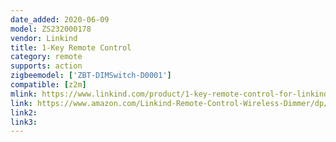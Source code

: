 ```yaml
---
date_added: 2020-06-09
model: ZS232000178
vendor: Linkind
title: 1-Key Remote Control
category: remote
supports: action
zigbeemodel: ['ZBT-DIMSwitch-D0001']
compatible: [z2m]
mlink: https://www.linkind.com/product/1-key-remote-control-for-linkind-zigbee-smart-lights/
link: https://www.amazon.com/Linkind-Remote-Control-Wireless-Dimmer/dp/B07V5VLRNL?ref_=ast_sto_dp
link2: 
link3: 
---
```

 